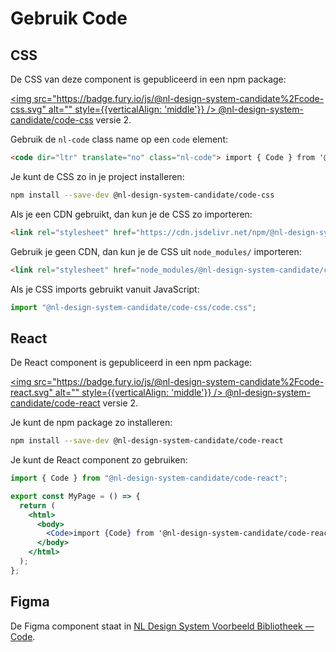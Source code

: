 # Gebruik Code

## CSS

De CSS van deze component is gepubliceerd in een npm package:

[<img src="https://badge.fury.io/js/@nl-design-system-candidate%2Fcode-css.svg" alt="" style={{verticalAlign: 'middle'}} /> @nl-design-system-candidate/code-css](https://www.npmjs.com/package/@nl-design-system-candidate/code-css)
versie 2.

Gebruik de `nl-code` class name op een `code` element:

```html
<code dir="ltr" translate="no" class="nl-code"> import { Code } from '@nl-design-system-candidate/code-react'; </code>
```

Je kunt de CSS zo in je project installeren:

```sh
npm install --save-dev @nl-design-system-candidate/code-css
```

Als je een CDN gebruikt, dan kun je de CSS zo importeren:

```html
<link rel="stylesheet" href="https://cdn.jsdelivr.net/npm/@nl-design-system-candidate/code-css@2/dist/code.css" />
```

Gebruik je geen CDN, dan kun je de CSS uit `node_modules/` importeren:

```html
<link rel="stylesheet" href="node_modules/@nl-design-system-candidate/code-css/dist/code.css" />
```

Als je CSS imports gebruikt vanuit JavaScript:

```js
import "@nl-design-system-candidate/code-css/code.css";
```

## React

De React component is gepubliceerd in een npm package:

[<img src="https://badge.fury.io/js/@nl-design-system-candidate%2Fcode-react.svg" alt="" style={{verticalAlign: 'middle'}} /> @nl-design-system-candidate/code-react](https://www.npmjs.com/package/@nl-design-system-candidate/code-react)
versie 2.

Je kunt de npm package zo installeren:

```sh
npm install --save-dev @nl-design-system-candidate/code-react
```

Je kunt de React component zo gebruiken:

```jsx
import { Code } from "@nl-design-system-candidate/code-react";

export const MyPage = () => {
  return (
    <html>
      <body>
        <Code>import {Code} from '@nl-design-system-candidate/code-react';</Code>
      </body>
    </html>
  );
};
```

## Figma

De Figma component staat in [NL Design System Voorbeeld Bibliotheek — Code](https://www.figma.com/design/shhwGcqPLi2CapK0P1zz8O/NLDS---Voorbeeld---Bibliotheek?node-id=16013-20509&t=j0HWpfOYWPeYBX0r-4).
